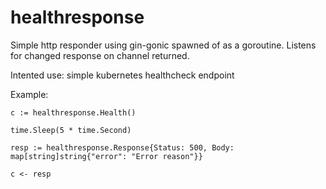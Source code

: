 # healthresponse

Simple http responder using gin-gonic spawned of as a goroutine.
Listens for changed response on channel returned.

Intented use: simple kubernetes healthcheck endpoint

Example:

````
c := healthresponse.Health()

time.Sleep(5 * time.Second)

resp := healthresponse.Response{Status: 500, Body: map[string]string{"error": "Error reason"}}

c <- resp
````

